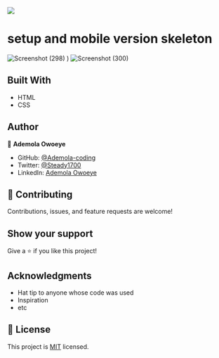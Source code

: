 ![](https://img.shields.io/badge/Microverse-blueviolet)


# setup and mobile version skeleton



![Screenshot (298)](https://user-images.githubusercontent.com/96092850/176784710-2d104970-2617-44c3-be48-4aa7c6e1747d.png)
)
![Screenshot (300)](https://user-images.githubusercontent.com/96092850/176784810-f42f9ed2-426a-4b4a-9408-39fda5b858c5.png)


## Built With

- HTML
- CSS



## Author

👤 **Ademola Owoeye**


- GitHub: [@Ademola-coding](https://github.com/Ademola-coding)
- Twitter: [@Steady1700](https://twitter.com/steady1700)
- LinkedIn: [Ademola Owoeye](https://www.linkedin.com/in/ademola-owoeye-0bb344223/)


## 🤝 Contributing

Contributions, issues, and feature requests are welcome!


## Show your support

Give a ⭐️ if you like this project!

## Acknowledgments

- Hat tip to anyone whose code was used
- Inspiration
- etc

## 📝 License

This project is [MIT](./MIT.md) licensed.

